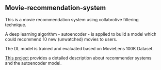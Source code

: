 ## Movie-recommendation-system
This is a movie recommendation system using collabrotive filtering technique. 

A deep learning algorithm - autoencoder - is applied to build a model which could recommend 10 new (unwatched) movies to users.

The DL model is trained and evaluated based on MovieLens 100K Dataset.

[This project](https://github.com/yan-055/Movie-recommendation-system/blob/main/movie%20recommender.ipynb) provides a detailed description about recommender systems and the autoencoder model. 

